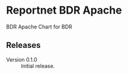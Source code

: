 # Reportnet BDR Apache

BDR Apache Chart for BDR

## Releases

<dl>

  <dt>Version 0.1.0</dt>
  <dd>Initial release.</dd>

</dl>
